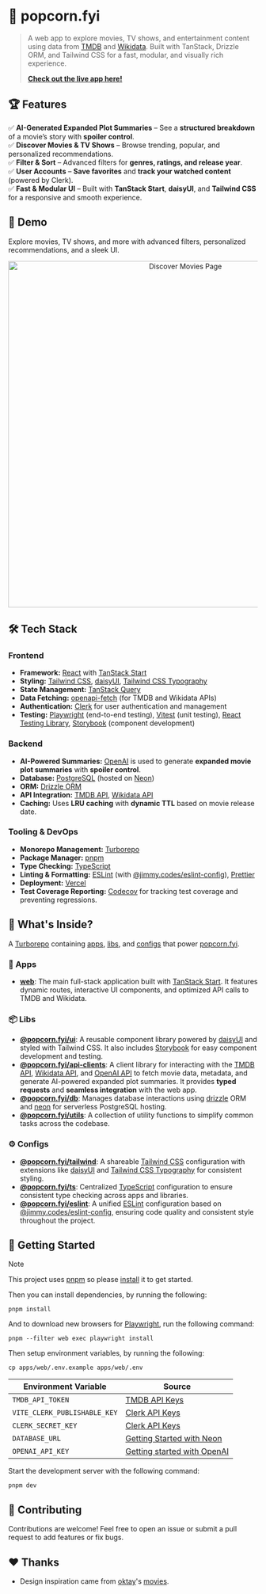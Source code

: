 # 🍿 popcorn.fyi

> A web app to explore movies, TV shows, and entertainment content using data from [TMDB](https://developer.themoviedb.org) and [Wikidata](https://www.wikidata.org/). Built with TanStack, Drizzle ORM, and Tailwind CSS for a fast, modular, and visually rich experience.
>
> **[Check out the live app here!](https://popcornfyi.vercel.app)**

## 🏆 Features

✅ **AI-Generated Expanded Plot Summaries** – See a **structured breakdown** of a movie’s story with **spoiler control**.  
✅ **Discover Movies & TV Shows** – Browse trending, popular, and personalized recommendations.  
✅ **Filter & Sort** – Advanced filters for **genres, ratings, and release year**.  
✅ **User Accounts** – **Save favorites** and **track your watched content** (powered by Clerk).  
✅ **Fast & Modular UI** – Built with **TanStack Start**, **daisyUI**, and **Tailwind CSS** for a responsive and smooth experience.

## 🎥 Demo

Explore movies, TV shows, and more with advanced filters, personalized recommendations, and a sleek UI.

<p align="center">
  <img src="./assets/discover-movies.png" alt="Discover Movies Page" width="700"/>
</p>

## 🛠 Tech Stack

### **Frontend**

- **Framework:** [React](https://react.dev) with [TanStack Start](https://tanstack.com/router/latest/docs/framework/react/start/overview)
- **Styling:** [Tailwind CSS](https://tailwindcss.com), [daisyUI](https://daisyui.com), [Tailwind CSS Typography](https://tailwindcss.com/docs/typography-plugin)
- **State Management:** [TanStack Query](https://tanstack.com/query/latest)
- **Data Fetching:** [openapi-fetch](https://www.npmjs.com/package/openapi-fetch) (for TMDB and Wikidata APIs)
- **Authentication:** [Clerk](https://clerk.com) for user authentication and management
- **Testing:** [Playwright](https://playwright.dev) (end-to-end testing), [Vitest](https://vitest.dev) (unit testing), [React Testing Library](https://testing-library.com/docs/react-testing-library/intro), [Storybook](https://storybook.js.org) (component development)

### **Backend**

- **AI-Powered Summaries:** [OpenAI](https://platform.openai.com/) is used to generate **expanded movie plot summaries** with **spoiler control**.
- **Database:** [PostgreSQL](https://www.postgresql.org) (hosted on [Neon](https://neon.tech))
- **ORM:** [Drizzle ORM](https://orm.drizzle.team)
- **API Integration:** [TMDB API](https://developer.themoviedb.org/reference/intro/getting-started), [Wikidata API](https://www.wikidata.org/w/api.php)
- **Caching:** Uses **LRU caching** with **dynamic TTL** based on movie release date.

### **Tooling & DevOps**

- **Monorepo Management:** [Turborepo](https://turbo.build/repo)
- **Package Manager:** [pnpm](https://pnpm.io)
- **Type Checking:** [TypeScript](https://www.typescriptlang.org)
- **Linting & Formatting:** [ESLint](https://eslint.org) (with [@jimmy.codes/eslint-config](https://github.com/jimmy-guzman/eslint-config)), [Prettier](https://prettier.io)
- **Deployment:** [Vercel](https://vercel.com)
- **Test Coverage Reporting:** [Codecov](https://about.codecov.io) for tracking test coverage and preventing regressions.

## 🎁 What's Inside?

A [Turborepo](https://turbo.build/repo) containing [apps](#-apps), [libs](#-libs), and [configs](#️-configs) that power [popcorn.fyi](https://popcornfyi.vercel.app).

### 🚀 Apps

- [**web**](./apps/web/README.md): The main full-stack application built with [TanStack Start](https://tanstack.com/router/latest/docs/framework/react/start/overview). It features dynamic routes, interactive UI components, and optimized API calls to TMDB and Wikidata.

### 📦 Libs

- [**@popcorn.fyi/ui**](./libs/ui/README.md): A reusable component library powered by [daisyUI](https://daisyui.com) and styled with Tailwind CSS. It also includes [Storybook](https://storybook.js.org) for easy component development and testing.
- [**@popcorn.fyi/api-clients**](./libs/api-clients/README.md): A client library for interacting with the [TMDB API](https://developer.themoviedb.org/reference/intro/getting-started), [Wikidata API](https://www.wikidata.org/w/api.php), and [OpenAI API](https://platform.openai.com/docs) to fetch movie data, metadata, and generate AI-powered expanded plot summaries. It provides **typed requests** and **seamless integration** with the web app.
- [**@popcorn.fyi/db**](./libs/db/README.md): Manages database interactions using [drizzle](https://orm.drizzle.team) ORM and [neon](https://neon.tech) for serverless PostgreSQL hosting.
- [**@popcorn.fyi/utils**](./libs/utils/README.md): A collection of utility functions to simplify common tasks across the codebase.

### ⚙️ Configs

- [**@popcorn.fyi/tailwind**](./configs/tailwind/README.md): A shareable [Tailwind CSS](https://tailwindcss.com) configuration with extensions like [daisyUI](https://daisyui.com) and [Tailwind CSS Typography](https://tailwindcss-typography.vercel.app) for consistent styling.
- [**@popcorn.fyi/ts**](./configs/ts/README.md): Centralized [TypeScript](https://www.typescriptlang.org) configuration to ensure consistent type checking across apps and libraries.
- [**@popcorn.fyi/eslint**](./configs/eslint/README.md): A unified [ESLint](https://eslint.org) configuration based on [@jimmy.codes/eslint-config](https://github.com/jimmy-guzman/eslint-config), ensuring code quality and consistent style throughout the project.

## 🏁 Getting Started

> [!NOTE]
> This project uses [pnpm](https://pnpm.io) so please [install](https://pnpm.io/installation) it to get started.

Then you can install dependencies, by running the following:

```
pnpm install
```

And to download new browsers for [Playwright](https://playwright.dev), run the following command:

```
pnpm --filter web exec playwright install
```

Then setup environment variables, by running the following:

```
cp apps/web/.env.example apps/web/.env
```

| Environment Variable         | Source                                                                               |
| ---------------------------- | ------------------------------------------------------------------------------------ |
| `TMDB_API_TOKEN`             | [TMDB API Keys](https://www.themoviedb.org/settings/api)                             |
| `VITE_CLERK_PUBLISHABLE_KEY` | [Clerk API Keys](https://dashboard.clerk.com/last-active?path=api-keys)              |
| `CLERK_SECRET_KEY`           | [Clerk API Keys](https://dashboard.clerk.com/last-active?path=api-keys)              |
| `DATABASE_URL`               | [Getting Started with Neon](https://neon.tech/docs/get-started-with-neon/signing-up) |
| `OPENAI_API_KEY`             | [Getting started with OpenAI](https://platform.openai.com/docs/quickstart)           |

Start the development server with the following command:

```
pnpm dev
```

## 🤝 Contributing

Contributions are welcome! Feel free to open an issue or submit a pull request to add features or fix bugs.

## ❤️ Thanks

- Design inspiration came from [oktay](https://github.com/oktay)'s [movies](https://github.com/oktay/movies).

